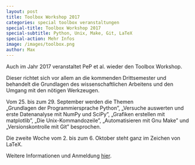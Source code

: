 ```yaml
---
layout: post
title: Toolbox Workshop 2017
categories: special toolbox veranstaltungen
special-title: Toolbox Workshop 2017
special-subtitle: Python, Unix, Make, Git, LaTeX
special-action: Mehr Infos
image: /images/toolbox.png
author: Max
---
```


Auch im Jahr 2017 veranstaltet PeP et al. wieder den Toolbox Workshop.

Dieser richtet sich vor allem an die kommenden Drittsemester
und behandelt die Grundlagen des wissenschaftlichen Arbeitens
und den Umgang mit den nötigen Werkzeugen.

Vom 25. bis zum 29. September werden die Themen  
„Grundlagen der Programmiersprache Python”, „Versuche auswerten und erste Datenanalyse mit NumPy und SciPy”, „Grafiken erstellen mit matplotlib”, „Die Unix-Kommandozeile”, „Automatisieren mit Gnu Make” und „Versionskontrolle mit Git” besprochen.

Die zweite Woche vom 2. bis zum 6. Oktober steht ganz im Zeichen von LaTeX.

Weitere Informationen und Anmeldung [hier](https://toolbox.pep-dortmund.org).
